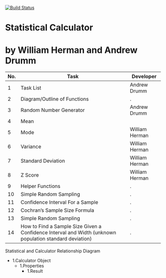 [![Build Status](https://travis-ci.com/williamaherman/statscalculator.svg?branch=main)](https://travis-ci.com/williamaherman/statscalculator)

# Statistical Calculator 
# by William Herman and Andrew Drumm

No. |Task | Developer 
--- | ------------ | ------------- |
1| Task List | Andrew Drumm
2| Diagram/Outline of Functions | .
3| Random Number Generator | Andrew Drumm
4| Mean | 
5| Mode | William Herman
6| Variance | William Herman
7| Standard Deviation | William Herman
8| Z Score | William Herman
9| Helper Functions | .
10 | Simple Random Sampling | .
11 | Confidence Interval For a Sample | .
12| Cochran’s Sample Size Formula | .
13| Simple Random Sampling | .
14 | How to Find a Sample Size Given a Confidence Interval and Width (unknown population standard deviation) |. 

Statistical and Calculator Relationship Diagram
- 1.Calculator Object
  - 1.Properties
    - 1.Result
